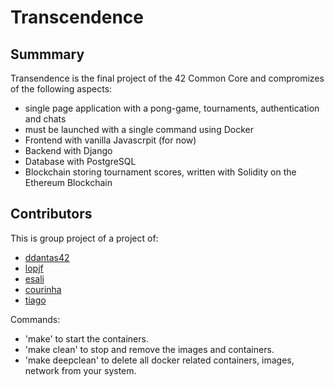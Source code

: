 # Transcendence

## Summmary

Transendence is the final project of the 42 Common Core and compromizes of the following aspects:

- single page application with a pong-game, tournaments, authentication and chats
- must be launched with a single command using Docker
- Frontend with vanilla Javascrpit (for now)
- Backend with Django
- Database with PostgreSQL
- Blockchain storing tournament scores, written with Solidity on the Ethereum Blockchain

## Contributors
This is group project of a project of:

- [ddantas42](https://github.com/ddantas42)
- [lopjf](https://github.com/lopjf)
- [esali](https://github.com/emSali)
- [courinha](https://github.com/Courinha768)
- [tiago](https://github.com/tpereira22)


Commands:

- 'make' to start the containers.
- 'make clean' to stop and remove the images and containers.
- 'make deepclean' to delete all docker related containers, images, network from your system.
